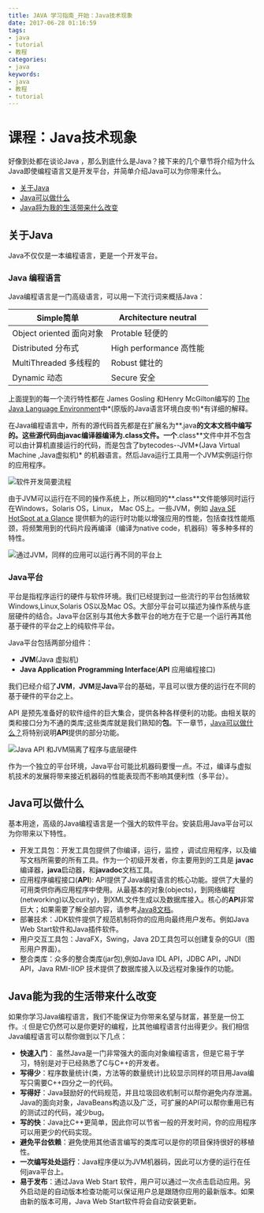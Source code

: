 ```yaml
---
title: JAVA 学习指南_开始：Java技术现象
date: 2017-06-28 01:16:59
tags: 
- java
- tutorial
- 教程
categories:
- java	
keywords:
- java
- 教程
- tutorial
---
```


# 课程：Java技术现象

好像到处都在谈论Java ，那么到底什么是Java？接下来的几个章节将介绍为什么Java即使编程语言又是开发平台，并简单介绍Java可以为你带来什么。

* [关于Java]()
* [Java可以做什么]()
* [Java将为我的生活带来什么改变]()

<!--more-->

## 关于Java

Java不仅仅是一本编程语言，更是一个开发平台。

### Java 编程语言

Java编程语言是一门高级语言，可以用一下流行词来概括Java：

| Simple简单             | Architecture neutral |
| -------------------- | -------------------- |
| Object oriented 面向对象 | Protable 轻便的         |
| Distributed 分布式      | High performance 高性能 |
| MultiThreaded 多线程的   | Robust 健壮的           |
| Dynamic 动态           | Secure 安全            |

上面提到的每一个流行特性都在 James Gosling 和Henry McGilton编写的 [The Java Language Environment](http://www.oracle.com/technetwork/java/langenv-140151.html)中*(原版的Java语言环境白皮书)*有详细的解释。

在Java编程语言中，所有的源代码首先都是在扩展名为**.java**的文本文档中编写的。这些源代码由javac编译器编译为.class文件。一个**.class**文件中并不包含可以由计算机直接运行的代码，而是包含了bytecodes--JVM*(Java Virtual Machine ,Java虚拟机)* 的机器语言。然后Java运行工具用一个JVM实例运行你的应用程序。

![软件开发简要流程](http://docs.oracle.com/javase/tutorial/figures/getStarted/getStarted-compiler.gif)

由于JVM可以运行在不同的操作系统上，所以相同的**.class**文件能够同时运行在Windows，Solaris OS，Linux， Mac OS上。一些JVM，例如 [Java SE HotSpot at a Glance](http://www.oracle.com/technetwork/java/javase/tech/index-jsp-136373.html) 提供额为的运行时功能以增强应用的性能，包括查找性能瓶颈，将频繁用到的代码片段再编译（编译为native code，机器码）等多种多样的特性。

![通过JVM，同样的应用可以运行再不同的平台上](http://docs.oracle.com/javase/tutorial/figures/getStarted/helloWorld.gif)

### Java平台

平台是指程序运行的硬件与软件环境。我们已经提到过一些流行的平台包括微软Windows,Linux,Solaris OS以及Mac OS。大部分平台可以描述为操作系统与底层硬件的结合。Java平台区别与其他大多数平台的地方在于它是一个运行再其他基于硬件的平台之上的纯软件平台。

Java平台包括两部分组件：

* **JVM**(Java 虚拟机)
* **Java Application Programming Interface**(**API** 应用编程接口)

我们已经介绍了**JVM**，**JVM**是**Java**平台的基础，平且可以很方便的运行在不同的基于硬件的平台之上。

API 是预先准备好的软件组件的巨大集合，提供各种各样便利的功能。由相关联的类和接口分为不通的类库;这些类库就是我们熟知的**包**。下一章节，[Java可以做什么？]()将特别说明**API**提供的部分功能。

![Java API 和JVM隔离了程序与底层硬件](http://docs.oracle.com/javase/tutorial/figures/getStarted/getStarted-jvm.gif)

作为一个独立的平台环境，Java平台可能比机器码要慢一点。不过，编译与虚拟机技术的发展将带来接近机器码的性能表现而不影响其便利性（多平台）。



## Java可以做什么

基本用途，高级的Java编程语言是一个强大的软件平台。安装启用Java平台可以为你带来以下特性。

* 开发工具包：开发工具包提供了你编译，运行，监控 ，调试应用程序，以及编写文档所需要的所有工具。作为一个初级开发者，你主要用到的工具是 **javac**编译器，**java**启动器，和**javadoc**文档工具。
* 应用程序编程接口(**API**): API提供了Java编程语言的核心功能。提供了大量的可用类供你再应用程序中使用。从最基本的对象(objects)，到网络编程(networking)以及curity)，到XML文件生成以及数据库接入。核心的**API**非常巨大；如果需要了解全部内容，请参考[Java8文档](https://docs.oracle.com/javase/8/docs/index.html)。
* 部署技术：JDK软件提供了规范机制将你的应用向最终用户发布。例如Java Web Start软件和Java插件软件。
* 用户交互工具包：JavaFX，Swing，Java 2D工具包可以创建复杂的GUI（图形用户界面）。
* 整合类库：众多的整合类库(jar包),例如Java IDL API，JDBC API，JNDI API，Java RMI-IIOP 技术提供了数据库接入以及远程对象操作的功能。

## Java能为我的生活带来什么改变

如果你学习Java编程语言，我们不能保证为你带来名望与财富，甚至是一份工作。:( 但是它仍然可以是你更好的编程，比其他编程语言付出得更少。我们相信Java编程语言可以帮你做到以下几点：

* **快速入门**： 虽然Java是一门非常强大的面向对象编程语言，但是它易于学习，特别是对于已经熟悉了C与C++的开发者。
* **写得少**：程序数量统计(类，方法等的数量统计)比较显示同样的项目用Java编写只需要C++四分之一的代码。
* **写得好**：Java鼓励好的代码规范，并且垃圾回收机制可以帮你避免内存泄漏。Java的面向对象，JavaBeans构造以及广泛，可扩展的API可以帮你重用已有的测试过的代码，减少bug。
* **写的快**：Java比C++更简单，因此你可以节省一般的开发时间，你的应用程序可以用更少的代码实现。
* **避免平台依赖**：避免使用其他语言编写的类库可以是你的项目保持很好的移植性。
* **一次编写处处运行**：Java程序便以为JVM机器码，因此可以方便的运行在任何java平台上。
* **易于发布**：通过Java Web Start 软件，用户可以通过一次点击启动应用。另外启动是的自动版本检查功能可以保证用户总是跟随你应用的最新版本。如果由新的版本可用，Java Web Start软件将会自动安装更新。